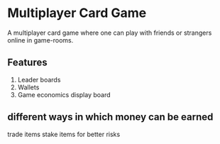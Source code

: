 # Multiplayer Card Game

A multiplayer card game where one can play with friends or strangers online in game-rooms.


## Features 

1. Leader boards
2. Wallets
3. Game economics display board

## different ways in which money can be earned

trade items
stake items for better risks